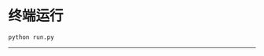 # 终端运行

```shell
python run.py
```
***********************************************************************************************************************************************************************************************************************************************************************************************************************************************************************************************************************************************************************************************************************************************************************************************************************************************************************************************************************************************************************************************************************************************************************************************************************************************************************************************************************************************************